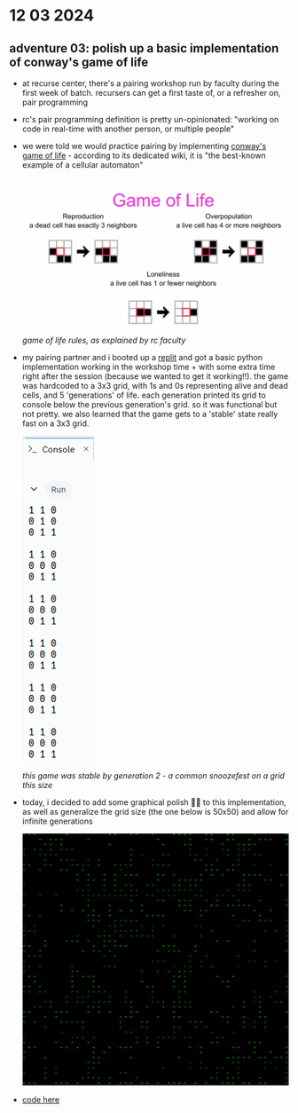 # 12 03 2024

## adventure 03: polish up a basic implementation of conway's game of life

- at recurse center, there's a pairing workshop run by faculty during the first week of batch. recursers can get a first taste of, or a refresher on, pair programming
- rc's pair programming definition is pretty un-opinionated: "working on code in real-time with another person, or multiple people"
- we were told we would practice pairing by implementing [conway's game of life](https://conwaylife.com/wiki/Conway%27s_Game_of_Life) - according to its dedicated wiki, it is "the best-known example of a cellular automaton"

    ![graphic with game of life rules, as explained by rc](rc-conway.png)
    _game of life rules, as explained by rc faculty_

- my pairing partner and i booted up a [replit](https://replit.com/) and got a basic python implementation working in the workshop time + with some extra time right after the session (because we wanted to get it working!!). the game was hardcoded to a 3x3 grid, with 1s and 0s representing alive and dead cells, and 5 'generations' of life. each generation printed its grid to console below the previous generation's grid. so it was functional but not pretty. we also learned that the game gets to a 'stable' state really fast on a 3x3 grid.

    ![output from our basic game of life implementation](basic-impl.png)

    _this game was stable by generation 2 - a common snoozefest on a grid this size_

- today, i decided to add some graphical polish 💅🏾 to this implementation, as well as generalize the grid size (the one below is 50x50) and allow for infinite generations

    ![output after adventure 03 polish](new-impl.gif)

- [code here](https://github.com/iconix/rc-conway/tree/ec150fff3b765f216412f2d1a72d3ac9ca5e6d2a)
